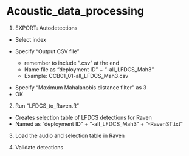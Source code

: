 # Acoustic_data_processing

1. EXPORT: Autodetections
*	Select index
*	Specify “Output CSV file”
  
    - remember to include “.csv” at the end
    -  Name file as “deployment ID” + “-all_LFDCS_Mah3”
    -	Example: CCB01_01-all_LFDCS_Mah3.csv 
-	Specify “Maximum Mahalanobis distance filter” as 3
- OK
  
2. Run “LFDCS_to_Raven.R”
-	Creates selection table of LFDCS detections for Raven
-	Named as “deployment ID” + “-all_LFDCS_Mah3” + “-RavenST.txt”

3. Load the audio and selection table in Raven

4. Validate detections
